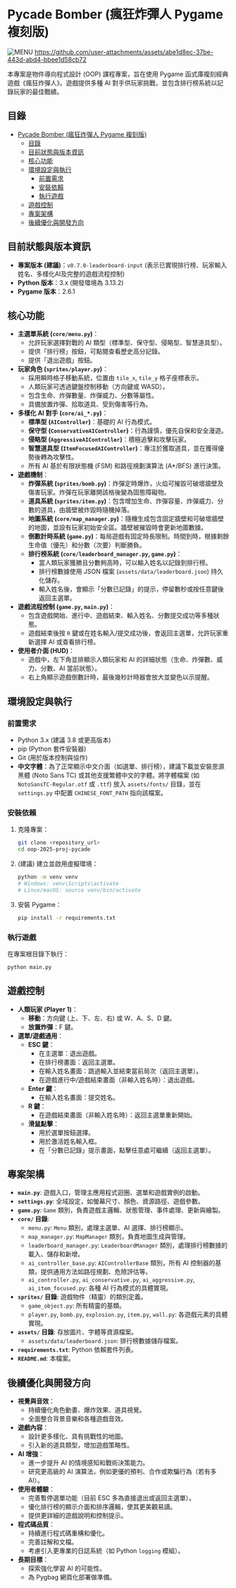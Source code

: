 # Pycade Bomber (瘋狂炸彈人 Pygame 複刻版)

![MENU](https://github.com/user-attachments/assets/d82658bc-e547-4290-b0fb-48a8f3e954ce)
https://github.com/user-attachments/assets/abe1d8ec-37be-443d-abd4-bbee1d58cb72


本專案是物件導向程式設計 (OOP) 課程專案，旨在使用 Pygame 函式庫複刻經典遊戲《瘋狂炸彈人》。遊戲提供多種 AI 對手供玩家挑戰，並包含排行榜系統以記錄玩家的最佳戰績。

## 目錄

- [Pycade Bomber (瘋狂炸彈人 Pygame 複刻版)](#pycade-bomber-瘋狂炸彈人-pygame-複刻版)
  - [目錄](#目錄)
  - [目前狀態與版本資訊](#目前狀態與版本資訊)
  - [核心功能](#核心功能)
  - [環境設定與執行](#環境設定與執行)
    - [前置需求](#前置需求)
    - [安裝依賴](#安裝依賴)
    - [執行遊戲](#執行遊戲)
  - [遊戲控制](#遊戲控制)
  - [專案架構](#專案架構)
  - [後續優化與開發方向](#後續優化與開發方向)

## 目前狀態與版本資訊

* **專案版本 (建議)**：`v0.7.0-leaderboard-input` (表示已實現排行榜、玩家輸入姓名、多樣化AI及完整的遊戲流程控制)
* **Python 版本**：3.x (開發環境為 3.13.2)
* **Pygame 版本**：2.6.1

## 核心功能

* **主選單系統 (`core/menu.py`)**：
    * 允許玩家選擇對戰的 AI 類型（標準型、保守型、侵略型、智慧道具型）。
    * 提供「排行榜」按鈕，可點閱查看歷史高分記錄。
    * 提供「退出遊戲」按鈕。
* **玩家角色 (`sprites/player.py`)**：
    * 採用瞬時格子移動系統，位置由 `tile_x`, `tile_y` 格子座標表示。
    * 人類玩家可透過鍵盤控制移動（方向鍵或 WASD）。
    * 包含生命、炸彈數量、炸彈威力、分數等屬性。
    * 具備放置炸彈、拾取道具、受到傷害等行為。
* **多樣化 AI 對手 (`core/ai_*.py`)**：
    * **標準型 (`AIController`)**：基礎的 AI 行為模式。
    * **保守型 (`ConservativeAIController`)**：行為謹慎，優先自保和安全漫遊。
    * **侵略型 (`AggressiveAIController`)**：積極追擊和攻擊玩家。
    * **智慧道具型 (`ItemFocusedAIController`)**：專注於獲取道具，並在獲得優勢後轉為攻擊性。
    * 所有 AI 基於有限狀態機 (FSM) 和路徑規劃演算法 (A*/BFS) 進行決策。
* **遊戲機制**：
    * **炸彈系統 (`sprites/bomb.py`)**：炸彈定時爆炸，火焰可摧毀可破壞牆壁及傷害玩家。炸彈在玩家離開該格後變為固態障礙物。
    * **道具系統 (`sprites/item.py`)**：包含增加生命、炸彈容量、炸彈威力、分數的道具，由牆壁被炸毀時隨機掉落。
    * **地圖系統 (`core/map_manager.py`)**：隨機生成包含固定牆壁和可破壞牆壁的地圖，並設有玩家初始安全區。牆壁被摧毀時會更新地圖數據。
    * **倒數計時系統 (`game.py`)**：每局遊戲有固定時長限制。時間到時，根據剩餘生命值（優先）和分數（次要）判斷勝負。
    * **排行榜系統 (`core/leaderboard_manager.py`, `game.py`)**：
        * 當人類玩家獲勝且分數夠高時，可以輸入姓名以記錄到排行榜。
        * 排行榜數據使用 JSON 檔案 (`assets/data/leaderboard.json`) 持久化儲存。
        * 輸入姓名後，會顯示「分數已記錄」的提示，停留數秒或按任意鍵後返回主選單。
* **遊戲流程控制 (`game.py`, `main.py`)**：
    * 包含遊戲開始、進行中、遊戲結束、輸入姓名、分數提交成功等多種狀態。
    * 遊戲結束後按 `R` 鍵或在姓名輸入/提交成功後，會返回主選單，允許玩家重新選擇 AI 或查看排行榜。
* **使用者介面 (HUD)**：
    * 遊戲中，左下角並排顯示人類玩家和 AI 的詳細狀態（生命、炸彈數、威力、分數、AI 當前狀態）。
    * 右上角顯示遊戲倒數計時，最後幾秒計時器會放大並變色以示提醒。

## 環境設定與執行

### 前置需求

* Python 3.x (建議 3.8 或更高版本)
* pip (Python 套件安裝器)
* Git (用於版本控制與協作)
* **中文字體**：為了正常顯示中文介面（如選單、排行榜），建議下載並安裝思源黑體 (Noto Sans TC) 或其他支援繁體中文的字體。將字體檔案 (如 `NotoSansTC-Regular.otf` 或 `.ttf`) 放入 `assets/fonts/` 目錄，並在 `settings.py` 中配置 `CHINESE_FONT_PATH` 指向該檔案。

### 安裝依賴

1.  克隆專案：
    ```bash
    git clone <repository_url>
    cd oop-2025-proj-pycade
    ```
2.  (建議) 建立並啟用虛擬環境：
    ```bash
    python -m venv venv
    # Windows: venv\Scripts\activate
    # Linux/macOS: source venv/bin/activate
    ```
3.  安裝 Pygame：
    ```bash
    pip install -r requirements.txt
    ```

### 執行遊戲

在專案根目錄下執行：
```bash
python main.py
```

## 遊戲控制

* **人類玩家 (Player 1)**：
    * **移動**：方向鍵 (上、下、左、右) 或 W、A、S、D 鍵。
    * **放置炸彈**：F 鍵。
* **選單/遊戲通用**：
    * **ESC 鍵**：
        * 在主選單：退出遊戲。
        * 在排行榜畫面：返回主選單。
        * 在輸入姓名畫面：跳過輸入並結束當前局次（返回主選單）。
        * 在遊戲進行中/遊戲結束畫面（非輸入姓名時）：退出遊戲。
    * **Enter 鍵**：
        * 在輸入姓名畫面：提交姓名。
    * **R 鍵**：
        * 在遊戲結束畫面（非輸入姓名時）：返回主選單重新開始。
    * **滑鼠點擊**：
        * 用於選單按鈕選擇。
        * 用於激活姓名輸入框。
        * 在「分數已記錄」提示畫面，點擊任意處可繼續（返回主選單）。

## 專案架構

* **`main.py`**: 遊戲入口，管理主應用程式迴圈、選單和遊戲實例的啟動。
* **`settings.py`**: 全域設定，如螢幕尺寸、顏色、資源路徑、遊戲參數。
* **`game.py`**: `Game` 類別，負責遊戲主邏輯、狀態管理、事件處理、更新與繪製。
* **`core/` 目錄**:
    * `menu.py`: `Menu` 類別，處理主選單、AI 選擇、排行榜顯示。
    * `map_manager.py`: `MapManager` 類別，負責地圖生成與管理。
    * `leaderboard_manager.py`: `LeaderboardManager` 類別，處理排行榜數據的載入、儲存和新增。
    * `ai_controller_base.py`: `AIControllerBase` 類別，所有 AI 控制器的基類，提供通用方法如路徑規劃、危險評估等。
    * `ai_controller.py`, `ai_conservative.py`, `ai_aggressive.py`, `ai_item_focused.py`: 各種 AI 行為模式的具體實現。
* **`sprites/` 目錄**: 遊戲物件（精靈）的類別定義。
    * `game_object.py`: 所有精靈的基類。
    * `player.py`, `bomb.py`, `explosion.py`, `item.py`, `wall.py`: 各遊戲元素的具體實現。
* **`assets/` 目錄**: 存放圖片、字體等資源檔案。
    * `assets/data/leaderboard.json`: 排行榜數據儲存檔案。
* **`requirements.txt`**: Python 依賴套件列表。
* **`README.md`**: 本檔案。

## 後續優化與開發方向

* **視覺與音效**：
    * 持續優化角色動畫、爆炸效果、道具視覺。
    * 全面整合背景音樂和各種遊戲音效。
* **遊戲內容**：
    * 設計更多樣化、具有挑戰性的地圖。
    * 引入新的道具類型，增加遊戲策略性。
* **AI 增強**：
    * 進一步提升 AI 的情境感知和戰術決策能力。
    * 研究更高級的 AI 演算法，例如更優的預判、合作或欺騙行為（若有多 AI）。
* **使用者體驗**：
    * 完善暫停選單功能（目前 ESC 多為直接退出或返回主選單）。
    * 優化排行榜的顯示介面和排序邏輯，使其更美觀易讀。
    * 提供更詳細的遊戲說明和控制提示。
* **程式碼品質**：
    * 持續進行程式碼重構和優化。
    * 完善註解和文檔。
    * 考慮引入更專業的日誌系統（如 Python `logging` 模組）。
* **長期目標**：
    * 探索強化學習 AI 的可能性。
    * 為 Pygbag 網頁化部署做準備。
